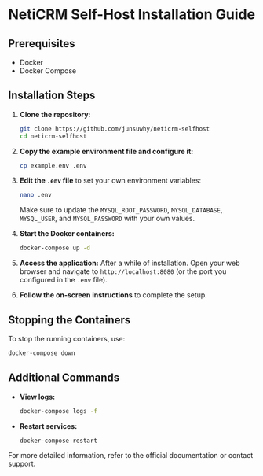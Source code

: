 # NetiCRM Self-Host Installation Guide

## Prerequisites
- Docker
- Docker Compose

## Installation Steps

1. **Clone the repository:**
    ```sh
    git clone https://github.com/junsuwhy/neticrm-selfhost
    cd neticrm-selfhost
    ```

2. **Copy the example environment file and configure it:**
    ```sh
    cp example.env .env
    ```

3. **Edit the `.env` file** to set your own environment variables:
    ```sh
    nano .env
    ```
    Make sure to update the `MYSQL_ROOT_PASSWORD`, `MYSQL_DATABASE`, `MYSQL_USER`, and `MYSQL_PASSWORD` with your own values.

4. **Start the Docker containers:**
    ```sh
    docker-compose up -d
    ```

5. **Access the application:**
    After a while of installation. Open your web browser and navigate to `http://localhost:8080` (or the port you configured in the `.env` file).

6. **Follow the on-screen instructions** to complete the setup.

## Stopping the Containers
To stop the running containers, use:
```sh
docker-compose down
```

## Additional Commands
- **View logs:**
    ```sh
    docker-compose logs -f
    ```
- **Restart services:**
    ```sh
    docker-compose restart
    ```

For more detailed information, refer to the official documentation or contact support.
